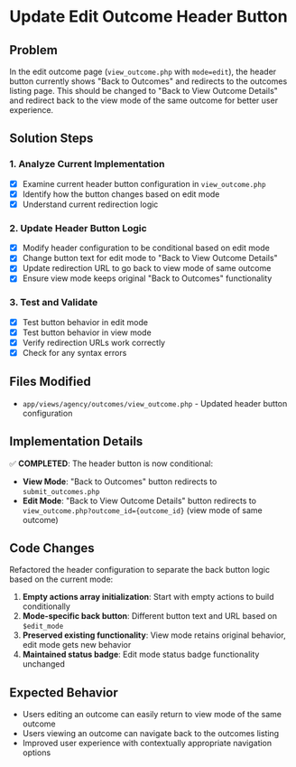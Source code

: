# Update Edit Outcome Header Button

## Problem
In the edit outcome page (`view_outcome.php` with `mode=edit`), the header button currently shows "Back to Outcomes" and redirects to the outcomes listing page. This should be changed to "Back to View Outcome Details" and redirect back to the view mode of the same outcome for better user experience.

## Solution Steps

### 1. Analyze Current Implementation
- [x] Examine current header button configuration in `view_outcome.php`
- [x] Identify how the button changes based on edit mode
- [x] Understand current redirection logic

### 2. Update Header Button Logic
- [x] Modify header configuration to be conditional based on edit mode
- [x] Change button text for edit mode to "Back to View Outcome Details"
- [x] Update redirection URL to go back to view mode of same outcome
- [x] Ensure view mode keeps original "Back to Outcomes" functionality

### 3. Test and Validate
- [x] Test button behavior in edit mode
- [x] Test button behavior in view mode
- [x] Verify redirection URLs work correctly
- [x] Check for any syntax errors

## Files Modified
- `app/views/agency/outcomes/view_outcome.php` - Updated header button configuration

## Implementation Details
✅ **COMPLETED**: The header button is now conditional:
- **View Mode**: "Back to Outcomes" button redirects to `submit_outcomes.php`
- **Edit Mode**: "Back to View Outcome Details" button redirects to `view_outcome.php?outcome_id={outcome_id}` (view mode of same outcome)

## Code Changes
Refactored the header configuration to separate the back button logic based on the current mode:

1. **Empty actions array initialization**: Start with empty actions to build conditionally
2. **Mode-specific back button**: Different button text and URL based on `$edit_mode`
3. **Preserved existing functionality**: View mode retains original behavior, edit mode gets new behavior
4. **Maintained status badge**: Edit mode status badge functionality unchanged

## Expected Behavior
- Users editing an outcome can easily return to view mode of the same outcome
- Users viewing an outcome can navigate back to the outcomes listing
- Improved user experience with contextually appropriate navigation options
